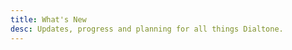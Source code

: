 ```yaml
---
title: What's New
desc: Updates, progress and planning for all things Dialtone.
---
```


<BlogPostPreview v-for="post in $page.blogPosts.sort(sortHandler)" :key="post.posted" :author="post.author" :heading="post.heading" :posted="parse(post.posted, 'y-M-d', new Date())">
  <span v-html="post.firstParagraph"></span>
</BlogPostPreview>

<script setup>
import BlogPostPreview from '@baseComponents/BlogPostPreview.vue';
import { parse, compareDesc } from 'date-fns';

const sortHandler = function (a, b) {
  const aDate = parse(a.posted, 'y-M-d', new Date());
  const bDate = parse(b.posted, 'y-M-d', new Date());
  return compareDesc(aDate, bDate);
}
</script>

